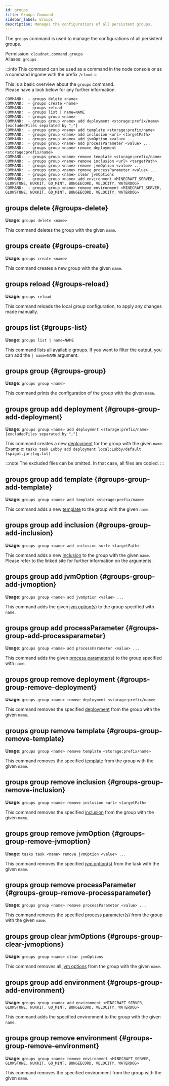 ```yaml
---
id: groups
title: Groups Command
sidebar_label: Groups
description: Manages the configurations of all persistent groups.
---
```


The `groups` command is used to manage the configurations of all persistent groups.

Permission: `cloudnet.command.groups`  
Aliases: `groups`

:::info
This command can be used as a command in the node console or as a command ingame with the prefix `/cloud`
:::

This is a basic overview about the `groups` command.  
Please have a look below for any further information.

```
COMMAND:  - groups delete <name>
COMMAND:  - groups create <name>
COMMAND:  - groups reload
COMMAND:  - groups list | name=NAME
COMMAND:  - groups group <name>
COMMAND:  - groups group <name> add deployment <storage:prefix/name> [excludedFiles separated by ";"]
COMMAND:  - groups group <name> add template <storage:prefix/name>
COMMAND:  - groups group <name> add inclusion <url> <targetPath>
COMMAND:  - groups group <name> add jvmOption <value> ...
COMMAND:  - groups group <name> add processParameter <value> ...
COMMAND:  - groups group <name> remove deployment <storage:prefix/name>
COMMAND:  - groups group <name> remove template <storage:prefix/name>
COMMAND:  - groups group <name> remove inclusion <url> <targetPath>
COMMAND:  - groups group <name> remove jvmOption <value> ...
COMMAND:  - groups group <name> remove processParameter <value> ...
COMMAND:  - groups group <name> clear jvmOptions
COMMAND:  - groups group <name> add environment <MINECRAFT_SERVER, GLOWSTONE, NUKKIT, GO_MINT, BUNGEECORD, VELOCITY, WATERDOG>
COMMAND:  - groups group <name> remove environment <MINECRAFT_SERVER, GLOWSTONE, NUKKIT, GO_MINT, BUNGEECORD, VELOCITY, WATERDOG>
```

## groups delete {#groups-delete}

**Usage:** `groups delete <name>`

This command deletes the group with the given `name`.

## groups create {#groups-create}

**Usage:** `groups create <name>`

This command creates a new group with the given `name`.

## groups reload {#groups-reload}

**Usage:** `groups reload`

This command reloads the local group configuration, to apply any changes made manually.

## groups list {#groups-list}

**Usage:** `groups list | name=NAME`

This command lists all available groups. If you want to filter the output, you can add the `| name=NAME` argument.

## groups group {#groups-group}

**Usage:** `groups group <name>`

This command prints the configuration of the group with the given `name`.

## groups group add deployment {#groups-group-add-deployment}

**Usage:** `groups group <name> add deployment <storage:prefix/name> [excludedFiles separated by ";"]`

This command creates a new [deployment](../components/tasks.md#deployments) for the group with the given `name`.
Example: `tasks task Lobby add deployment local:Lobby/default [spigot.jar;log.txt]`

:::note
The excluded files can be omitted. In that case, all files are copied.
:::

## groups group add template {#groups-group-add-template}

**Usage:** `groups group <name> add template <storage:prefix/name>`

This command adds a new [template](../components/templates.md) to the group with the given `name`.

## groups group add inclusion {#groups-group-add-inclusion}

**Usage:** `groups group <name> add inclusion <url> <targetPath>`

This command adds a new [inclusion](../components/tasks.md#includes) to the group with the given `name`.  
Please refer to the linked site for further information on the arguments.

## groups group add jvmOption {#groups-group-add-jvmoption}

**Usage:** `groups group <name> add jvmOption <value> ...`

This command adds the given [jvm option(s)](../components/tasks.md#jvmoptions) to the group specified with `name`.

## groups group add processParameter {#groups-group-add-processparameter}

**Usage:** `groups group <name> add processParameter <value> ...`

This command adds the given [process parameter(s)](../components/tasks.md#processparameters) to the group specified with `name`.

## groups group remove deployment {#groups-group-remove-deployment}

**Usage:** `groups group <name> remove deployment <storage:prefix/name>`

This command removes the specified [deployment](../components/tasks.md#deployments) from the group with the given `name`.

## groups group remove template {#groups-group-remove-template}

**Usage:** `groups group <name> remove template <storage:prefix/name>`

This command removes the specified [template](../components/tasks.md#templates) from the group with the given `name`.

## groups group remove inclusion {#groups-group-remove-inclusion}

**Usage:** `groups group <name> remove inclusion <url> <targetPath>`

This command removes the specified [inclusion](../components/tasks.md#includes) from the group with the given `name`.

## groups group remove jvmOption {#groups-group-remove-jvmoption}

**Usage:** `tasks task <name> remove jvmOption <value> ...`

This command removes the specified [jvm option(s)](../components/tasks.md#jvmoptions) from the task with the given `name`.

## groups group remove processParameter {#groups-group-remove-processparameter}

**Usage:** `groups group <name> remove processParameter <value> ...`

This command removes the specified [process parameter(s)](../components/tasks.md#processparameters) from the group with the given `name`.

## groups group clear jvmOptions {#groups-group-clear-jvmoptions}

**Usage:** `groups group <name> clear jvmOptions`

This command removes all [jvm options](../components/tasks.md#jvmoptions) from the group with the given `name`.

## groups group add environment {#groups-group-add-environment}

**Usage:** `groups group <name> add environment <MINECRAFT_SERVER, GLOWSTONE, NUKKIT, GO_MINT, BUNGEECORD, VELOCITY, WATERDOG>`

This command adds the specified environment to the group with the given `name`.

## groups group remove environment {#groups-group-remove-environment}

**Usage:** `groups group <name> remove environment <MINECRAFT_SERVER, GLOWSTONE, NUKKIT, GO_MINT, BUNGEECORD, VELOCITY, WATERDOG>`

This command removes the specified environment from the group with the given `name`.
